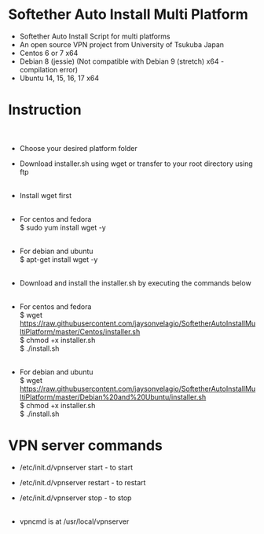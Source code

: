 # Softether Auto Install Multi Platform<br />
* Softether Auto Install Script for multi platforms<br />
* An open source VPN project from University of Tsukuba Japan<br />
* Centos 6 or 7 x64
* Debian 8 (jessie) (Not compatible with Debian 9 (stretch) x64 - compilation error)
* Ubuntu 14, 15, 16, 17 x64
# Instruction<br /><br />

* Choose your desired platform folder<br />
* Download installer.sh using wget or transfer to your root directory using ftp<br /><br />

* Install wget first<br /><br />

* For centos and fedora<br />
$ sudo yum install wget -y<br /><br />

* For debian and ubuntu<br />
$ apt-get install wget -y<br /><br />

* Download and install the installer.sh by executing the commands below<br /><br />

* For centos and fedora<br />
$ wget https://raw.githubusercontent.com/jaysonvelagio/SoftetherAutoInstallMultiPlatform/master/Centos/installer.sh<br />
$ chmod +x installer.sh<br />
$ ./install.sh<br /><br />

* For debian and ubuntu<br />
$ wget https://raw.githubusercontent.com/jaysonvelagio/SoftetherAutoInstallMultiPlatform/master/Debian%20and%20Ubuntu/installer.sh<br />
$ chmod +x installer.sh<br />
$ ./install.sh<br />

# VPN server commands<br />
* /etc/init.d/vpnserver start - to start<br />
* /etc/init.d/vpnserver restart - to restart<br />
* /etc/init.d/vpnserver stop - to stop<br /><br />

* vpncmd is at /usr/local/vpnserver



